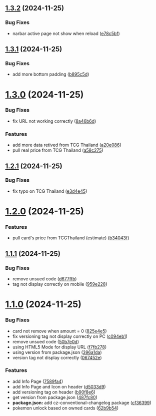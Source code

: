 ## [1.3.2](https://github.com/3xbun/thdex/compare/v1.3.1...v1.3.2) (2024-11-25)


### Bug Fixes

* narbar active page not show when reload ([e78c5bf](https://github.com/3xbun/thdex/commit/e78c5bf495087c6355a4ad9173d28505c5e35428))



## [1.3.1](https://github.com/3xbun/thdex/compare/v1.3.0...v1.3.1) (2024-11-25)


### Bug Fixes

* add more bottom padding ([b895c5d](https://github.com/3xbun/thdex/commit/b895c5d1acb900d9ae2743f3a583bb473a24f15a))



# [1.3.0](https://github.com/3xbun/thdex/compare/v1.2.1...v1.3.0) (2024-11-25)


### Bug Fixes

* fix URL not working correctly ([8a46b6d](https://github.com/3xbun/thdex/commit/8a46b6d774e050596aaae6acb599ac59558a968b))


### Features

* add more data retived from TCG Thailand ([a20e086](https://github.com/3xbun/thdex/commit/a20e08634ba62be60984286ccc7de3a907bf1759))
* pull real price from TCG Thailand ([a58c275](https://github.com/3xbun/thdex/commit/a58c27524c099d587b44f38de2a5e6e4d09be9ec))



## [1.2.1](https://github.com/3xbun/thdex/compare/v1.2.0...v1.2.1) (2024-11-25)


### Bug Fixes

* fix typo on TCG Thailand ([e3d4e45](https://github.com/3xbun/thdex/commit/e3d4e457ffee9af0d2f6aa922452ebcc3132693d))



# [1.2.0](https://github.com/3xbun/thdex/compare/v1.1.1...v1.2.0) (2024-11-25)


### Features

* pull card's price from TCGThailand (estimate) ([b34043f](https://github.com/3xbun/thdex/commit/b34043f55a409a9891ad0d3517da23ceda6aef87))



## [1.1.1](https://github.com/3xbun/thdex/compare/v1.1.0...v1.1.1) (2024-11-25)


### Bug Fixes

* remove unsued code ([d677ffb](https://github.com/3xbun/thdex/commit/d677ffb90c65eda5a0135ef50c5f5e5e1a5c8473))
* tag not display correctly on mobile ([959e228](https://github.com/3xbun/thdex/commit/959e228c3f320e38b16c6d42bc0ff6e81c7f7091))



# [1.1.0](https://github.com/3xbun/thdex/compare/cf363991bf82b20be5cf35dbd0914b5fc7e49745...v1.1.0) (2024-11-25)


### Bug Fixes

* card not remove when amount = 0 ([825e4e5](https://github.com/3xbun/thdex/commit/825e4e566909050cd1741f61806167e2b20042b7))
* fix versioning tag not display correctly on PC ([c094eb1](https://github.com/3xbun/thdex/commit/c094eb1a58ab461e3d5aa280287f9ee2c88ae549))
* remove unsued code ([50b7e0d](https://github.com/3xbun/thdex/commit/50b7e0dfbc5361994c228a8a71c5690b0865ee03))
* using HTML5 Mode for display URL ([f7fb278](https://github.com/3xbun/thdex/commit/f7fb2782b7b89dc499dccc497a168fe7f87f37f6))
* using version from package.json ([396a1da](https://github.com/3xbun/thdex/commit/396a1da498c86eb4c312702a062c0adb186d5b8a))
* version tag not display correctly ([067452e](https://github.com/3xbun/thdex/commit/067452eb91829f560f6fa668dea39c6259b6acd9))


### Features

* add Info Page ([7589fa4](https://github.com/3xbun/thdex/commit/7589fa45f6b8338f5551fe9cfa28f1fa7917fbd4))
* add Info Page and Icon on header ([d5033d9](https://github.com/3xbun/thdex/commit/d5033d9973f17e29f3899994a1b850a8e3e600f8))
* add versioning tag on header ([b90f8e6](https://github.com/3xbun/thdex/commit/b90f8e640a085ede1a2b7932bd8675f34a5db10c))
* get version from package.json ([487fc80](https://github.com/3xbun/thdex/commit/487fc806e63f541fbd1243d3d1ad7858ff48971e))
* **package.json:** add cz-conventional-changelog package ([cf36399](https://github.com/3xbun/thdex/commit/cf363991bf82b20be5cf35dbd0914b5fc7e49745))
* pokemon unlock based on owned cards ([62b9b54](https://github.com/3xbun/thdex/commit/62b9b54accf2664455189950f6fb5b367f3da63a))



